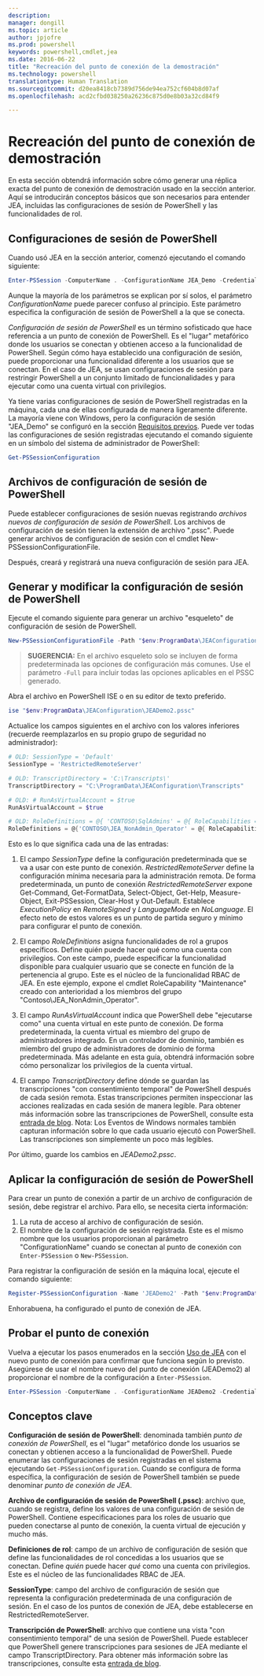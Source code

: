 ```yaml
---
description: 
manager: dongill
ms.topic: article
author: jpjofre
ms.prod: powershell
keywords: powershell,cmdlet,jea
ms.date: 2016-06-22
title: "Recreación del punto de conexión de la demostración"
ms.technology: powershell
translationtype: Human Translation
ms.sourcegitcommit: d20ea8418cb7389d756de94ea752cf604b8d07af
ms.openlocfilehash: acd2cfbd038250a26236c875d0e8b03a32cd84f9

---
```


# Recreación del punto de conexión de demostración
En esta sección obtendrá información sobre cómo generar una réplica exacta del punto de conexión de demostración usado en la sección anterior.
Aquí se introducirán conceptos básicos que son necesarios para entender JEA, incluidas las configuraciones de sesión de PowerShell y las funcionalidades de rol.

## Configuraciones de sesión de PowerShell
Cuando usó JEA en la sección anterior, comenzó ejecutando el comando siguiente:

```PowerShell
Enter-PSSession -ComputerName . -ConfigurationName JEA_Demo -Credential $NonAdminCred
```

Aunque la mayoría de los parámetros se explican por sí solos, el parámetro *ConfigurationName* puede parecer confuso al principio.
Este parámetro especifica la configuración de sesión de PowerShell a la que se conecta.

*Configuración de sesión de PowerShell* es un término sofisticado que hace referencia a un punto de conexión de PowerShell.
Es el "lugar" metafórico donde los usuarios se conectan y obtienen acceso a la funcionalidad de PowerShell.
Según cómo haya establecido una configuración de sesión, puede proporcionar una funcionalidad diferente a los usuarios que se conectan.
En el caso de JEA, se usan configuraciones de sesión para restringir PowerShell a un conjunto limitado de funcionalidades y para ejecutar como una cuenta virtual con privilegios.

Ya tiene varias configuraciones de sesión de PowerShell registradas en la máquina, cada una de ellas configurada de manera ligeramente diferente.
La mayoría viene con Windows, pero la configuración de sesión "JEA_Demo" se configuró en la sección [Requisitos previos](prerequisites.md).
Puede ver todas las configuraciones de sesión registradas ejecutando el comando siguiente en un símbolo del sistema de administrador de PowerShell:

```PowerShell
Get-PSSessionConfiguration
```

## Archivos de configuración de sesión de PowerShell
Puede establecer configuraciones de sesión nuevas registrando *archivos nuevos de configuración de sesión de PowerShell*.
Los archivos de configuración de sesión tienen la extensión de archivo ".pssc".
Puede generar archivos de configuración de sesión con el cmdlet New-PSSessionConfigurationFile.

Después, creará y registrará una nueva configuración de sesión para JEA.

## Generar y modificar la configuración de sesión de PowerShell
Ejecute el comando siguiente para generar un archivo "esqueleto" de configuración de sesión de PowerShell.

```PowerShell
New-PSSessionConfigurationFile -Path "$env:ProgramData\JEAConfiguration\JEADemo2.pssc"
```

> **SUGERENCIA:** En el archivo esqueleto solo se incluyen de forma predeterminada las opciones de configuración más comunes.
> Use el parámetro `-Full` para incluir todas las opciones aplicables en el PSSC generado.

Abra el archivo en PowerShell ISE o en su editor de texto preferido.

```PowerShell
ise "$env:ProgramData\JEAConfiguration\JEADemo2.pssc"
```

Actualice los campos siguientes en el archivo con los valores inferiores (recuerde reemplazarlos en su propio grupo de seguridad no administrador):

```PowerShell
# OLD: SessionType = 'Default'
SessionType = 'RestrictedRemoteServer'

# OLD: TranscriptDirectory = 'C:\Transcripts\'
TranscriptDirectory = "C:\ProgramData\JEAConfiguration\Transcripts"

# OLD: # RunAsVirtualAccount = $true
RunAsVirtualAccount = $true

# OLD: RoleDefinitions = @{ 'CONTOSO\SqlAdmins' = @{ RoleCapabilities = 'SqlAdministration' }; 'CONTOSO\ServerMonitors' = @{ VisibleCmdlets = 'Get-Process' } }
RoleDefinitions = @{'CONTOSO\JEA_NonAdmin_Operator' = @{ RoleCapabilities =  'Maintenance' }}
```

Esto es lo que significa cada una de las entradas:

1.  El campo *SessionType* define la configuración predeterminada que se va a usar con este punto de conexión.
*RestrictedRemoteServer* define la configuración mínima necesaria para la administración remota.
De forma predeterminada, un punto de conexión *RestrictedRemoteServer* expone Get-Command, Get-FormatData, Select-Object, Get-Help, Measure-Object, Exit-PSSession, Clear-Host y Out-Default.
Establece *ExecutionPolicy* en *RemoteSigned* y *LanguageMode* en *NoLanguage*.
El efecto neto de estos valores es un punto de partida seguro y mínimo para configurar el punto de conexión.

2.  El campo *RoleDefinitions* asigna funcionalidades de rol a grupos específicos.
Define quién puede hacer qué como una cuenta con privilegios.
Con este campo, puede especificar la funcionalidad disponible para cualquier usuario que se conecte en función de la pertenencia al grupo.
Este es el núcleo de la funcionalidad RBAC de JEA.
En este ejemplo, expone el cmdlet RoleCapability "Maintenance" creado con anterioridad a los miembros del grupo "Contoso\JEA_NonAdmin_Operator".

3.  El campo *RunAsVirtualAccount* indica que PowerShell debe "ejecutarse como" una cuenta virtual en este punto de conexión.
De forma predeterminada, la cuenta virtual es miembro del grupo de administradores integrado.
En un controlador de dominio, también es miembro del grupo de administradores de dominio de forma predeterminada.
Más adelante en esta guía, obtendrá información sobre cómo personalizar los privilegios de la cuenta virtual.

4.  El campo *TranscriptDirectory* define dónde se guardan las transcripciones "con consentimiento temporal" de PowerShell después de cada sesión remota.
Estas transcripciones permiten inspeccionar las acciones realizadas en cada sesión de manera legible.
Para obtener más información sobre las transcripciones de PowerShell, consulte esta [entrada de blog](http://blogs.msdn.com/b/powershell/archive/2015/06/09/powershell-the-blue-team.aspx).
Nota: Los Eventos de Windows normales también capturan información sobre lo que cada usuario ejecutó con PowerShell.
Las transcripciones son simplemente un poco más legibles.

Por último, guarde los cambios en *JEADemo2.pssc*.

## Aplicar la configuración de sesión de PowerShell

Para crear un punto de conexión a partir de un archivo de configuración de sesión, debe registrar el archivo.
Para ello, se necesita cierta información:

1. La ruta de acceso al archivo de configuración de sesión.
2. El nombre de la configuración de sesión registrada. Este es el mismo nombre que los usuarios proporcionan al parámetro "ConfigurationName" cuando se conectan al punto de conexión con `Enter-PSSession` o `New-PSSession`.

Para registrar la configuración de sesión en la máquina local, ejecute el comando siguiente:

```PowerShell
Register-PSSessionConfiguration -Name 'JEADemo2' -Path "$env:ProgramData\JEAConfiguration\JEADemo2.pssc"
```

Enhorabuena, ha configurado el punto de conexión de JEA.

## Probar el punto de conexión
Vuelva a ejecutar los pasos enumerados en la sección [Uso de JEA](using-jea.md) con el nuevo punto de conexión para confirmar que funciona según lo previsto.
Asegúrese de usar el nombre nuevo del punto de conexión (JEADemo2) al proporcionar el nombre de la configuración a `Enter-PSSession`.

```PowerShell
Enter-PSSession -ComputerName . -ConfigurationName JEADemo2 -Credential $NonAdminCred
```

## Conceptos clave
**Configuración de sesión de PowerShell**: denominada también *punto de conexión de PowerShell*, es el "lugar" metafórico donde los usuarios se conectan y obtienen acceso a la funcionalidad de PowerShell.
Puede enumerar las configuraciones de sesión registradas en el sistema ejecutando `Get-PSSessionConfiguration`.
Cuando se configura de forma específica, la configuración de sesión de PowerShell también se puede denominar *punto de conexión de JEA*.

**Archivo de configuración de sesión de PowerShell (.pssc)**: archivo que, cuando se registra, define los valores de una configuración de sesión de PowerShell.
Contiene especificaciones para los roles de usuario que pueden conectarse al punto de conexión, la cuenta virtual de ejecución y mucho más.     

**Definiciones de rol**: campo de un archivo de configuración de sesión que define las funcionalidades de rol concedidas a los usuarios que se conectan.
Define *quién* puede hacer *qué* como una cuenta con privilegios.
Este es el núcleo de las funcionalidades RBAC de JEA.

**SessionType**: campo del archivo de configuración de sesión que representa la configuración predeterminada de una configuración de sesión.
En el caso de los puntos de conexión de JEA, debe establecerse en RestrictedRemoteServer.

**Transcripción de PowerShell**: archivo que contiene una vista "con consentimiento temporal" de una sesión de PowerShell.
Puede establecer que PowerShell genere transcripciones para sesiones de JEA mediante el campo TranscriptDirectory.
Para obtener más información sobre las transcripciones, consulte esta [entrada de blog](https://technet.microsoft.com/en-us/magazine/ff687007.aspx).




<!--HONumber=Jul16_HO1-->


